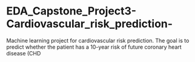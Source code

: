 # EDA_Capstone_Project3-Cardiovascular_risk_prediction-
Machine learning project for cardiovascular risk prediction. The goal is to predict whether the patient has a 10-year risk of future coronary heart disease (CHD
